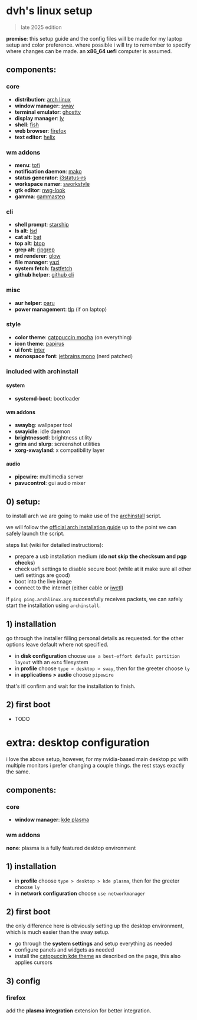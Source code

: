 # dvh's linux setup

> late 2025 edition

**premise**: this setup guide and the config files will be made for my laptop setup and color preference. where possible i will try to remember to specify where changes can be made. an **x86_64 uefi** computer is assumed.

## components:

### core

- **distribution**: [arch linux](https://archlinux.org/)
- **window manager**: [sway](https://swaywm.org/)
- **terminal emulator**: [ghostty](https://ghostty.org/)
- **display manager**: [ly](https://github.com/fairyglade/ly)
- **shell**: [fish](https://fishshell.com/)
- **web browser**: [firefox](https://www.firefox.com/)
- **text editor**: [helix](https://helix-editor.com/)

### wm addons

- **menu**: [tofi](https://github.com/philj56/tofi)
- **notification daemon**: [mako](https://github.com/emersion/mako)
- **status generator**: [i3status-rs](https://github.com/greshake/i3status-rust)
- **workspace namer**: [sworkstyle](https://github.com/Lyr-7D1h/swayest_workstyle)
- **gtk editor**: [nwg-look](https://github.com/nwg-piotr/nwg-look)
- **gamma**: [gammastep](https://gitlab.com/chinstrap/gammastep)

### cli

- **shell prompt**: [starship](https://starship.rs/)
- **ls alt**: [lsd](https://github.com/lsd-rs/lsd)
- **cat alt**: [bat](https://github.com/sharkdp/bat)
- **top alt**: [btop](https://github.com/aristocratos/btop)
- **grep alt**: [ripgrep](https://github.com/BurntSushi/ripgrep)
- **md renderer**: [glow](https://github.com/charmbracelet/glow)
- **file manager**: [yazi](https://yazi-rs.github.io/)
- **system fetch**: [fastfetch](https://github.com/fastfetch-cli/fastfetch)
- **github helper**: [github cli](https://cli.github.com/)

### misc

- **aur helper**: [paru](https://github.com/Morganamilo/paru)
- **power management**: [tlp](https://linrunner.de/tlp/index.html) (if on laptop)

### style

- **color theme**: [catppuccin mocha](https://catppuccin.com/) (on everything)
- **icon theme**: [papirus](https://github.com/PapirusDevelopmentTeam/papirus-icon-theme)
- **ui font**: [inter](https://rsms.me/inter/)
- **monospace font**: [jetbrains mono](https://www.jetbrains.com/lp/mono/) (nerd patched)

### included with archinstall

#### system

- **systemd-boot**: bootloader

#### wm addons

- **swaybg**: wallpaper tool
- **swayidle**: idle daemon
- **brightnessctl**: brightness utility
- **grim** and **slurp**: screenshot utilities
- **xorg-xwayland**: x compatibility layer

#### audio

- **pipewire**: multimedia server
- **pavucontrol**: gui audio mixer

## 0) setup:

to install arch we are going to make use of the [archinstall](https://wiki.archlinux.org/title/Archinstall) script.

we will follow the [official arch installation guide](https://wiki.archlinux.org/title/Installation_guide) up to the point we can safely launch the script.

steps list (wiki for detailed instructions):

- prepare a usb installation medium (**do not skip the checksum and pgp checks**)
- check uefi settings to disable secure boot (while at it make sure all other uefi settings are good)
- boot into the live image
- connect to the internet (either cable or [iwctl](https://wiki.archlinux.org/title/Iwd#iwctl))

if `ping ping.archlinux.org` successfully receives packets, we can safely start the installation using `archinstall`.

## 1) installation

go through the installer filling personal details as requested. for the other options leave default where not specified.

- in **disk configuration** choose `use a best-effort default partition layout` with an `ext4` filesystem
- in **profile** choose `type > desktop > sway`, then for the greeter choose `ly`
- in **applications > audio** choose `pipewire`

that's it! confirm and wait for the installation to finish.

## 2) first boot

- TODO

# extra: desktop configuration

i love the above setup, however, for my nvidia-based main desktop pc with multiple monitors i prefer changing a couple things. the rest stays exactly the same.

## components:

### core

- **window manager**: [kde plasma](https://kde.org/plasma-desktop/)

### wm addons

**none**: plasma is a fully featured desktop environment

## 1) installation

- in **profile** choose `type > desktop > kde plasma`, then for the greeter choose `ly`
- in **network configuration** choose `use networkmanager`

## 2) first boot

the only difference here is obviously setting up the desktop environment, which is much easier than the sway setup.

- go through the **system settings** and setup everything as needed
- configure panels and widgets as needed
- install the [catppuccin kde theme](https://github.com/catppuccin/kde) as described on the page, this also applies cursors

## 3) config

### firefox

add the **plasma integration** extension for better integration.
